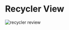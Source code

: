 # Recycler View


![recycler review](https://user-images.githubusercontent.com/46137894/55881364-3c011e00-5bc2-11e9-9e6b-88983f36efe8.gif)


